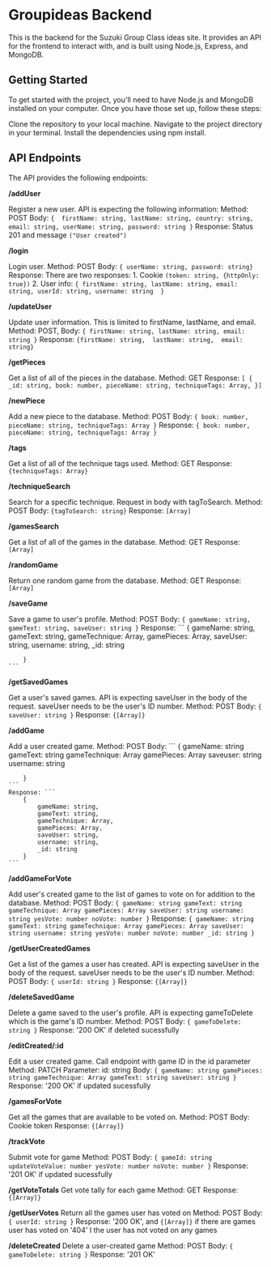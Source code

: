 # Groupideas Backend
This is the backend for the Suzuki Group Class ideas site. It provides an API for the frontend to interact with, and is built using Node.js, Express, and MongoDB.

## Getting Started
To get started with the project, you'll need to have Node.js and MongoDB installed on your computer. Once you have those set up, follow these steps:

Clone the repository to your local machine.
Navigate to the project directory in your terminal.
Install the dependencies using npm install.

## API Endpoints

The API provides the following endpoints:

**/addUser**

Register a new user. API is expecting the following information: 
        Method: POST
        Body: ```
        { 
            firstName: string,
            lastName: string,
            country: string,
            email: string,
            userName: string,
            password: string
        }
        ```
        Response: Status 201 and message `("User created")`

**/login**

Login user.
    Method: POST
    Body: `{ userName: string, password: string}`
    Response: There are two responses:
            1. Cookie `(token: string, {httpOnly: true})`
            2. User info:
            ```
            {
                firstName: string,
                lastName: string,
                email: string,
                userId: string,
                username: string 
            }
            ```

**/updateUser**

Update user information. This is limited to firstName, lastName, and email.
    Method: POST,
    Body: ```
            {
                firstName: string,
                lastName: string,
                email: string
            }
    ```
    Response: ```
        {firstName: string, 
        lastName: string, 
        email: string}
    ```


**/getPieces**

Get a list of all of the pieces in the database.
    Method: GET
    Response: ```
                [ {
                    _id: string,
                    book: number,
                    pieceName: string,
                    techniqueTags: Array,
                }]
            ```

**/newPiece**

Add a new piece to the database.
    Method: POST
    Body: ```
            {
                book: number,
                pieceName: string,
                techniqueTags: Array
            }
            ```
    Response: ```
            {
                book: number,
                pieceName: string,
                techniqueTags: Array
            }
            ```

**/tags**

Get a list of all of the technique tags used.
    Method: GET
    Response: `{techniqueTags: Array}`

**/techniqueSearch**

Search for a specific technique. Request in body with tagToSearch.
    Method: POST
    Body: `{tagToSearch: string}`
    Response: `[Array]`

**/gamesSearch**

Get a list of all of the games in the database.
    Method: GET
    Response: `[Array]`

**/randomGame**

Return one random game from the database.
    Method: GET
    Response: `[Array]`

**/saveGame**

Save a game to user's profile.
    Method: POST
    Body: ```
        {
            gameName: string,
            gameText: string,
            saveUser: string
        }
    ```
    Response: ```
        {
            gameName: string,
            gameText: string,
            gameTechnique: Array,
            gamePieces: Array,
            saveUser: string,
            username: string,
            _id: string

        }
    ```

**/getSavedGames**

Get a user's saved games. API is expecting saveUser in the body of the request. saveUser needs to be the user's ID number.
    Method: POST
    Body: `{ saveUser: string }`
    Response: `{[Array]}`

**/addGame**

Add a user created game.
    Method: POST
    Body: ```
        {
            gameName: string
            gameText: string
            gameTechnique: Array
            gamePieces: Array
            saveuser: string
            username: string

        }
    ```
    Response: ```
        {
            gameName: string,
            gameText: string,
            gameTechnique: Array,
            gamePieces: Array,
            saveUser: string,
            username: string,
            _id: string
        }
    ```


**/addGameForVote**

Add user's created game to the list of games to vote on for addition to the database.
    Method: POST
    Body: ```
        {
            gameName: string
            gameText: string
            gameTechnique: Array
            gamePieces: Array
            saveUser: string
            username: string
            yesVote: number
            noVote: number
        }
    ```
    Response: ```
        {
            gameName: string
            gameText: string
            gameTechnique: Array
            gamePieces: Array
            saveUser: string
            username: string
            yesVote: number
            noVote: number
            _id: string
        }
    ```

**/getUserCreatedGames**

Get a list of the games a user has created. API is expecting saveUser in the body of the request. saveUser needs to be the user's ID number.
    Method: POST
    Body: `{ userId: string }`
    Response: `{[Array]}`

**/deleteSavedGame**

Delete a game saved to the user's profile. API is expecting gameToDelete which is the game's ID number.
    Method: POST
    Body: `{ gameToDelete: string }`
    Response: '200 OK' if deleted sucessfully

**/editCreated/:id**

Edit a user created game. Call endpoint with game ID in the id parameter
    Method: PATCH
    Parameter: id: string
    Body: ```
        {
            gameName: string
            gamePieces: string
            gameTechnique: Array
            gameText: string
            saveUser: string
        }
    ```
    Response: '200 OK' if updated sucessfully


**/gamesForVote**

Get all the games that are available to be voted on.
    Method: POST
    Body: Cookie token
    Response: `{[Array]}`

**/trackVote**

Submit vote for game
    Method: POST
    Body: ```
        {
            gameId: string
            updateVoteValue: number
            yesVote: number
            noVote: number
        }
    ```
    Response: '201 OK' if updated sucessfully

**/getVoteTotals**
Get vote tally for each game
    Method: GET
    Response: `{[Array]}`

**/getUserVotes**
Return all the games user has voted on
    Method: POST
    Body: `{ userId: string }`
    Response: '200 OK', and `{[Array]}` if there are games user has voted on
              '404' I the user has not voted on any games

**/deleteCreated**
Delete a user-created game
    Method: POST
    Body: `{ gameToDelete: string }`
    Response: '201 OK'



